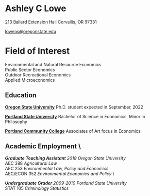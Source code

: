 # Ashley C Lowe

213 Ballard Extension Hall
Corvallis, OR 97331

loweas@oregonstate.edu


# Field of Interest
Environmental and Natural Resource Economics \
Public Sector Economics \
Outdoor Recreational Economics \
Applied Microeconomics 


## Education
**[Oregon State University][]** Ph.D. student expected in September, 2022

**[Portland State University][]** Bachelor of Science in Economics, Minor in Philosophy

**[Portland Community College][]** Associates of Art focus in Economics

## Academic Employment \
**_Graduate Teaching Assistant_**
*2018 Oregon State University* \
AEC 388 *Agricultural Law* \
AEC 253 *Environmental Law, Policy and Economics* \
AEC/ECON 352 *Environmental Economics and Policy* \

**_Undergraduate Grader_**
*2009-2010 Portland State University* \
STAT 105  *Criminology Statistics*






[Oregon State University]: https://appliedecon.oregonstate.edu
[Portland State University]: https://appliedecon.oregonstate.edu
[Portland Community College]: https://www.pcc.edu
